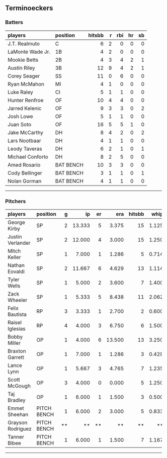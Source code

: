## Terminoeckers

### Batters

 
|players          |position  | hitsbb|  r| rbi| hr| sb| 
|:----------------|:---------|------:|--:|---:|--:|--:| 
|J.T. Realmuto    |C         |      6|  2|   0|  0|  0| 
|LaMonte Wade Jr. |1B        |      4|  2|   0|  0|  0| 
|Mookie Betts     |2B        |      4|  3|   4|  2|  1| 
|Austin Riley     |3B        |     12|  9|   4|  2|  1| 
|Corey Seager     |SS        |     11|  0|   6|  0|  0| 
|Ryan McMahon     |MI        |      4|  1|   0|  0|  0| 
|Luke Raley       |CI        |      5|  1|   1|  0|  0| 
|Hunter Renfroe   |OF        |     10|  4|   4|  0|  0| 
|Jarred Kelenic   |OF        |      9|  3|   3|  0|  2| 
|Josh Lowe        |OF        |      5|  1|   1|  0|  0| 
|Juan Soto        |OF        |     16|  5|   5|  1|  0| 
|Jake McCarthy    |DH        |      8|  4|   2|  0|  2| 
|Lars Nootbaar    |DH        |      4|  1|   1|  0|  0| 
|Leody Taveras    |DH        |      6|  2|   1|  0|  1| 
|Michael Conforto |DH        |      8|  2|   5|  0|  0| 
|Amed Rosario     |BAT BENCH |     10|  3|   3|  0|  0| 
|Cody Bellinger   |BAT BENCH |      3|  1|   1|  0|  1| 
|Nolan Gorman     |BAT BENCH |      4|  1|   1|  0|  0| 

* * *

### Pitchers

 
|players           |position    |  g|     ip| er|    era| hitsbb|  whip| so|  w| sv| 
|:-----------------|:-----------|--:|------:|--:|------:|------:|-----:|--:|--:|--:| 
|George Kirby      |SP          |  2| 13.333|  5|  3.375|     15| 1.125|  8|  0|  0| 
|Justin Verlander  |SP          |  2| 12.000|  4|  3.000|     15| 1.250| 10|  0|  0| 
|Mitch Keller      |SP          |  1|  7.000|  1|  1.286|      5| 0.714|  5|  0|  0| 
|Nathan Eovaldi    |SP          |  2| 11.667|  6|  4.629|     13| 1.114|  9|  0|  0| 
|Tyler Wells       |SP          |  1|  5.000|  2|  3.600|      7| 1.400|  6|  0|  0| 
|Zack Wheeler      |SP          |  1|  5.333|  5|  8.438|     11| 2.062|  8|  0|  0| 
|Felix Bautista    |RP          |  3|  3.333|  1|  2.700|      2| 0.600|  7|  0|  2| 
|Raisel Iglesias   |RP          |  4|  4.000|  3|  6.750|      6| 1.500|  6|  1|  3| 
|Bobby Miller      |OP          |  1|  4.000|  6| 13.500|     13| 3.250|  3|  0|  0| 
|Braxton Garrett   |OP          |  1|  7.000|  1|  1.286|      3| 0.429| 13|  0|  0| 
|Lance Lynn        |OP          |  1|  5.667|  3|  4.765|      7| 1.235|  7|  0|  0| 
|Scott McGough     |OP          |  3|  4.000|  0|  0.000|      5| 1.250|  7|  0|  3| 
|Taj Bradley       |OP          |  1|  6.000|  1|  1.500|      3| 0.500|  8|  1|  0| 
|Emmet Sheehan     |PITCH BENCH |  1|  6.000|  2|  3.000|      5| 0.833|  4|  1|  0| 
|Grayson Rodriguez |PITCH BENCH | **|     **| **|     **|     **|    **| **| **| **| 
|Tanner Bibee      |PITCH BENCH |  1|  6.000|  1|  1.500|      7| 1.167|  7|  1|  0| 


* * *


